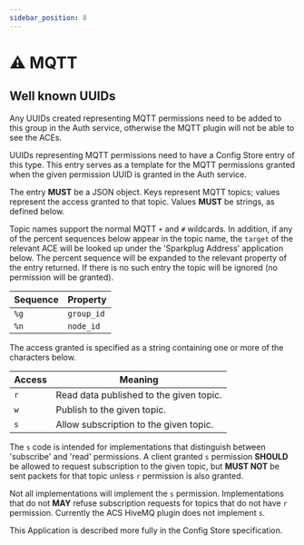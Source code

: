 ```yaml
---
sidebar_position: 8
---
```


# ⚠️ MQTT

## Well known UUIDs

<WellKnownUUID type='Permission Group' name='MQTT permissions'
    uuid='a637134a-d06b-41e7-ad86-4bf62fde914a'
    description='All MQTT permissions need to be in this group.'/>

Any UUIDs created representing MQTT permissions need to be added to this
group in the Auth service, otherwise the MQTT plugin will not be able to
see the ACEs.

<WellKnownUUID type='Application' name='MQTT Permission Template' 
    uuid='1266ddf1-156c-4266-9808-d6949418b185'
    description='Expands a permission recognised by the MQTT plugin to an MQTT ACL.'/>

UUIDs representing MQTT permissions need to have a Config Store entry of
this type. This entry serves as a template for the MQTT permissions
granted when the given permission UUID is granted in the Auth service.

The entry **MUST** be a JSON object. Keys represent MQTT topics; values
represent the access granted to that topic. Values **MUST** be strings,
as defined below.

Topic names support the normal MQTT `+` and `#` wildcards. In addition,
if any of the percent sequences below appear in the topic name, the
`target` of the relevant ACE will be looked up under the 'Sparkplug
Address' application below. The percent sequence will be expanded to the
relevant property of the entry returned. If there is no such entry the
topic will be ignored (no permission will be granted).

| Sequence | Property |
|---|---|
| `%g` | `group_id` |
| `%n` | `node_id` |

The access granted is specified as a string containing one or more of
the characters below.

| Access | Meaning |
|---|---|
| `r` | Read data published to the given topic. |
| `w` | Publish to the given topic. |
| `s` | Allow subscription to the given topic. |

The `s` code is intended for implementations that distinguish between
'subscribe' and 'read' permissions. A client granted `s` permission
**SHOULD** be allowed to request subscription to the given topic, but
**MUST NOT** be sent packets for that topic unless `r` permission is
also granted.

Not all implementations will implement the `s` permission.
Implementations that do not **MAY** refuse subscription requests for
topics that do not have `r` permission. Currently the ACS HiveMQ plugin
does not implement `s`.

<WellKnownUUID type='Application' name='Sparkplug Address Information'
    uuid='8e32801b-f35a-4cbf-a5c3-2af64d3debd7'
    description='The Sparkplug address used by an object.'/>

This Application is described more fully in the Config Store
specification.
